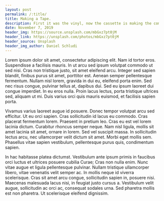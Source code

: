 ```yaml
---
layout: post
permalink: /:title/
title: Making a Tape.
description: First it was the vinyl, now the cassette is making the comeback of the century!
date: November 7, 2019
header_img: https://source.unsplash.com/mbGxz7pt0jM
header_link: https://unsplash.com/photos/mbGxz7pt0jM
header_source: Unsplash
header_img_author: Daniel Schludi
---
```


Lorem ipsum dolor sit amet, consectetur adipiscing elit. Nam id tortor eros. Suspendisse a facilisis mauris. In ut arcu sed ipsum volutpat commodo ut sed nisi. Cras non tristique justo, sit amet eleifend arcu. Integer sed sapien blandit, finibus purus sit amet, porttitor est. Aenean semper pellentesque fermentum. Nullam nisl lorem, gravida in dui eu, eleifend porta enim. Sed nec risus congue, pulvinar tellus at, dapibus dui. Sed eu ipsum laoreet dui congue imperdiet. In eu eros nulla. Proin lacus lectus, porta tristique ultrices sed, aliquam ut mi. Duis varius orci quis mauris euismod, et facilisis sapien porta.

Vivamus varius laoreet augue id posuere. Donec tempor volutpat arcu sed efficitur. Ut eu orci sapien. Cras sollicitudin id lacus eu commodo. Cras placerat fermentum lorem. Praesent in pretium leo. Cras eu est vel lorem lacinia dictum. Curabitur rhoncus semper neque. Nam nisl ligula, mollis sit amet lacinia sit amet, ornare in lorem. Sed vel suscipit massa. In sollicitudin lectus arcu, nec ullamcorper velit dictum sit amet. Morbi eget mollis sem. Phasellus vitae sapien vestibulum, pellentesque purus quis, condimentum sapien.

In hac habitasse platea dictumst. Vestibulum ante ipsum primis in faucibus orci luctus et ultrices posuere cubilia Curae; Cras non nulla enim. Nunc vitae augue et ligula pellentesque pulvinar. Nullam tristique ullamcorper libero, vitae venenatis velit semper ac. In mollis neque id viverra scelerisque. Cras sit amet arcu congue, sollicitudin sapien in, posuere nisi. Maecenas malesuada lacus nisi, in feugiat justo cursus a. Vestibulum velit augue, sollicitudin ac orci ac, consequat sodales urna. Sed pharetra mollis est non pharetra. Ut scelerisque eleifend dignissim.